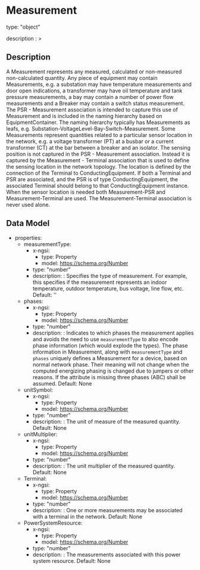 # Measurement
type: "object"
description : >
## Description
A Measurement represents any measured, calculated or non-measured non-calculated quantity. Any piece of equipment may contain Measurements, e.g. a substation may have temperature measurements and door open indications, a transformer may have oil temperature and tank pressure measurements, a bay may contain a number of power flow measurements and a Breaker may contain a switch status measurement.  The PSR - Measurement association is intended to capture this use of Measurement and is included in the naming hierarchy based on EquipmentContainer. The naming hierarchy typically has Measurements as leafs, e.g. Substation-VoltageLevel-Bay-Switch-Measurement. Some Measurements represent quantities related to a particular sensor location in the network, e.g. a voltage transformer (PT) at a busbar or a current transformer (CT) at the bar between a breaker and an isolator. The sensing position is not captured in the PSR - Measurement association. Instead it is captured by the Measurement - Terminal association that is used to define the sensing location in the network topology. The location is defined by the connection of the Terminal to ConductingEquipment.  If both a Terminal and PSR are associated, and the PSR is of type ConductingEquipment, the associated Terminal should belong to that ConductingEquipment instance. When the sensor location is needed both Measurement-PSR and Measurement-Terminal are used. The Measurement-Terminal association is never used alone.

## Data Model
  - properties:
    - measurementType:
      - x-ngsi:
        - type: Property
        - model: https://schema.org/Number
      - type: "number"
      - description: : Specifies the type of measurement.  For example, this specifies if the measurement represents an indoor temperature, outdoor temperature, bus voltage, line flow, etc. Default: ''
    - phases:
      - x-ngsi:
        - type: Property
        - model: https://schema.org/Number
      - type: "number"
      - description: : Indicates to which phases the measurement applies and avoids the need to use `measurementType` to also encode phase information (which would explode the types). The phase information in Measurement, along with `measurementType` and `phases` uniquely defines a Measurement for a device, based on normal network phase. Their meaning will not change when the computed energizing phasing is changed due to jumpers or other reasons. If the attribute is missing three phases (ABC) shall be assumed. Default: None
    - unitSymbol:
      - x-ngsi:
        - type: Property
        - model: https://schema.org/Number
      - type: "number"
      - description: : The unit of measure of the measured quantity. Default: None
    - unitMultiplier:
      - x-ngsi:
        - type: Property
        - model: https://schema.org/Number
      - type: "number"
      - description: : The unit multiplier of the measured quantity. Default: None
    - Terminal:
      - x-ngsi:
        - type: Property
        - model: https://schema.org/Number
      - type: "number"
      - description: : One or more measurements may be associated with a terminal in the network. Default: None
    - PowerSystemResource:
      - x-ngsi:
        - type: Property
        - model: https://schema.org/Number
      - type: "number"
      - description: : The measurements associated with this power system resource. Default: None
